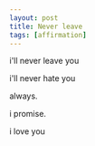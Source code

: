 ```yaml
---
layout: post
title: Never leave
tags: [affirmation]
---
```


i'll never leave you

i'll never hate you

always.

i promise.

i love you